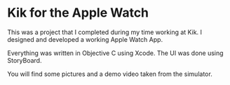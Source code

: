 # Kik for the Apple Watch

This was a project that I completed during my time working at Kik. I designed and developed a working Apple Watch App.

Everything was written in Objective C using Xcode. The UI was done using StoryBoard.

You will find some pictures and a demo video taken from the simulator.